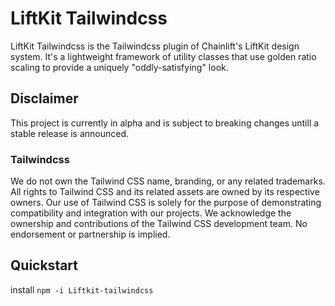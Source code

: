 
# LiftKit Tailwindcss

LiftKit Tailwindcss is the Tailwindcss plugin of Chainlift's LiftKit design system. It's a lightweight framework of utility classes that use golden ratio scaling to provide a uniquely "oddly-satisfying" look.

## Disclaimer

This project is currently in alpha and is subject to breaking changes untill a stable release is announced.

### Tailwindcss

We do not own the Tailwind CSS name, branding, or any related trademarks. All rights to Tailwind CSS and its related assets are owned by its respective owners. Our use of Tailwind CSS is solely for the purpose of demonstrating compatibility and integration with our projects. We acknowledge the ownership and contributions of the Tailwind CSS development team. No endorsement or partnership is implied.

## Quickstart

install
`npm -i Liftkit-tailwindcss`
